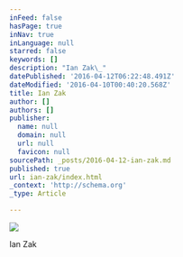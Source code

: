 ```yaml
---
inFeed: false
hasPage: true
inNav: true
inLanguage: null
starred: false
keywords: []
description: "Ian Zak\_"
datePublished: '2016-04-12T06:22:48.491Z'
dateModified: '2016-04-10T00:40:20.568Z'
title: Ian Zak
author: []
authors: []
publisher:
  name: null
  domain: null
  url: null
  favicon: null
sourcePath: _posts/2016-04-12-ian-zak.md
published: true
url: ian-zak/index.html
_context: 'http://schema.org'
_type: Article

---
```

![](https://the-grid-user-content.s3-us-west-2.amazonaws.com/3cc37759-36b4-46d5-b88d-91952e27d096.jpg)

Ian Zak